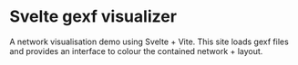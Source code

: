 # Svelte gexf visualizer

A network visualisation demo using Svelte + Vite. This site loads gexf files and
provides an interface to colour the contained network + layout.